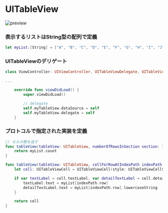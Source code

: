 # UITableView

![preview](https://i.gyazo.com/b4b2c7dd852b1f3b9bdfc2cabc81365a.gif)

### 表示するリストはString型の配列で定義

```swift
let myList:[String] = ["A", "B", "C", "D", "E", "F", "G", "H", "I", "J", "K", "L", "M", "N", "O", "P", "Q", "R", "S", "T", "U", "V", "W", "X", "Y", "Z"]
```

### UITableViewのデリゲート

```swift
class ViewController: UIViewController, UITableViewDelegate, UITableViewDataSource {

...

    override func viewDidLoad() {
        super.viewDidLoad()

        // delegate
        self.myTableView.dataSource = self
        self.myTableView.delegate = self
    }
```

### プロトコルで指定された実装を定義

```swift
// セルの数を返す
func tableView(tableView: UITableView, numberOfRowsInSection section: Int) -> Int {
    return myList.count
}

func tableView(tableView: UITableView, cellForRowAtIndexPath indexPath: NSIndexPath) -> UITableViewCell {
    let cell: UITableViewCell = UITableViewCell(style: UITableViewCellStyle.Subtitle, reuseIdentifier: "alphabet")

    if var textLabel = cell.textLabel, var detailTextLabel = cell.detailTextLabel {
        textLabel.text = myList[indexPath.row]
        detailTextLabel.text = myList[indexPath.row].lowercaseString
    }

    return cell
}
```